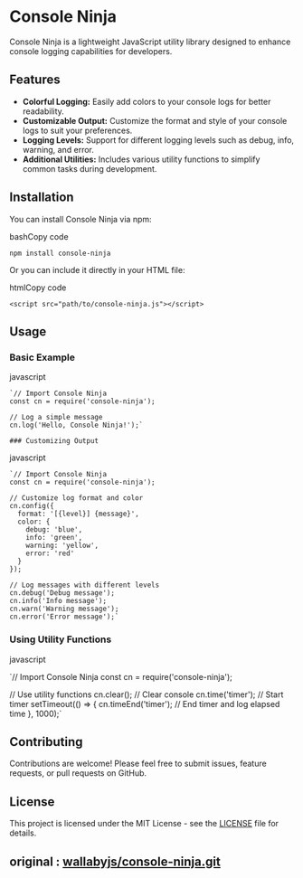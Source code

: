 
# Console Ninja

Console Ninja is a lightweight JavaScript utility library designed to enhance console logging capabilities for developers.

## Features

- **Colorful Logging:** Easily add colors to your console logs for better readability.
- **Customizable Output:** Customize the format and style of your console logs to suit your preferences.
- **Logging Levels:** Support for different logging levels such as debug, info, warning, and error.
- **Additional Utilities:** Includes various utility functions to simplify common tasks during development.

## Installation

You can install Console Ninja via npm:

bashCopy code

`npm install console-ninja`

Or you can include it directly in your HTML file:

htmlCopy code

`<script src="path/to/console-ninja.js"></script>`

## Usage

### Basic Example

javascript

    `// Import Console Ninja
    const cn = require('console-ninja');
    
    // Log a simple message
    cn.log('Hello, Console Ninja!');` 
    
    ### Customizing Output

javascript

    `// Import Console Ninja
    const cn = require('console-ninja');
    
    // Customize log format and color
    cn.config({
      format: '[{level}] {message}',
      color: {
        debug: 'blue',
        info: 'green',
        warning: 'yellow',
        error: 'red'
      }
    });
    
    // Log messages with different levels
    cn.debug('Debug message');
    cn.info('Info message');
    cn.warn('Warning message');
    cn.error('Error message');` 

### Using Utility Functions

javascript

`// Import Console Ninja
const cn = require('console-ninja');

// Use utility functions
cn.clear(); // Clear console
cn.time('timer'); // Start timer
setTimeout(() => {
  cn.timeEnd('timer'); // End timer and log elapsed time
}, 1000);`

## Contributing

Contributions are welcome! Please feel free to submit issues, feature requests, or pull requests on GitHub.

## License

This project is licensed under the MIT License - see the [LICENSE](https://chat.openai.com/c/LICENSE) file for details.

## original : [wallabyjs/console-ninja.git](https://github.com/wallabyjs/console-ninja.git)

